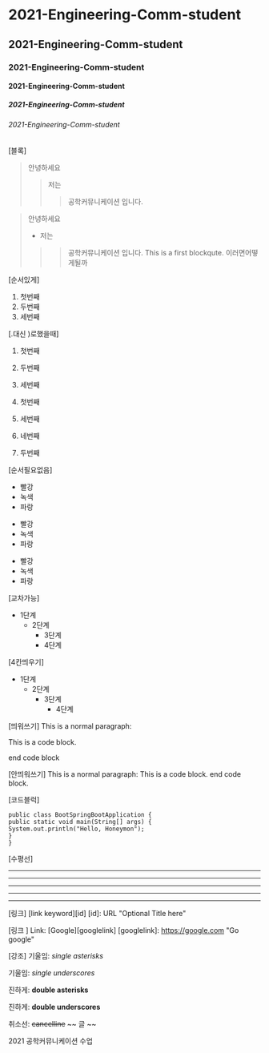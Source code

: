 # 2021-Engineering-Comm-student
## 2021-Engineering-Comm-student
### 2021-Engineering-Comm-student
#### 2021-Engineering-Comm-student
##### 2021-Engineering-Comm-student
###### 2021-Engineering-Comm-student
[블록]
> 안녕하세요
>> 저는
>>> 공학커뮤니케이션 입니다.


> 안녕하세요
> + 저는
>>> 공학커뮤니케이션 입니다.
>>> This is a first blockqute.
>> 이러면어떻게될까

[순서있게]
1. 첫번째
2. 두번째
3. 세번째

[.대신 )로했을때]
1) 첫번째
2) 두번째
3) 세번째

1) 첫번째
3) 세번째
4) 네번째
2) 두번째

[순서필요없음]
* 빨강
* 녹색
* 파랑
+ 빨강
+ 녹색
+ 파랑
- 빨강
- 녹색 
- 파랑

[교차가능]
* 1단계
  - 2단계
    + 3단계
    + 4단계

[4칸띄우기]
* 1단계
  - 2단계
    + 3단계
        + 4단계

[띄워쓰기]
This is a normal paragraph:

This is a code block.

end code block


[안띄워쓰기]
This is a normal paragraph:
This is a code block.
end code block.


[코드블럭]
```
public class BootSpringBootApplication {
public static void main(String[] args) {
System.out.println("Hello, Honeymon");
}
}
```

[수평선]
* * *
***
*****
- - -
---------------------------------------

[링크]
[link keyword][id]
[id]: URL "Optional Title here"


[링크 ]
Link: [Google][googlelink]
[googlelink]: https://google.com "Go google"


[강조]
기울임: *single asterisks*

기울임: _single underscores_

진하게: **double asterisks**

진하게: __double underscores__

취소선: ~~cancelline~~  ~~ 글 ~~







2021 공학커뮤니케이션 수업
